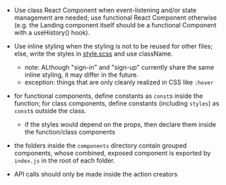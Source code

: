* Use class React Component when event-listening and/or state management are needed; use functional React Component otherwise (e.g. the Landing component itself should be a functional Component with a useHistory() hook).

* Use inline styling when the styling is not to be reused for other files; else, write the styles in [style.scss](src/style.scss) and use className.
  * note: ALthough "sign-in" and "sign-up" currently share the same inline styling, it may differ in the future.
  * exception: things that are only cleanly realized in CSS like `:hover`

* for functional components, define constants as `const`s inside the function; for class components, define constants (including `styles`) as `const`s outside the class.
  * if the styles would depend on the props, then declare them inside the function/class components

* the folders inside the `components` directory contain grouped components, whose combined, exposed component is exported by `index.js` in the root of each folder.

* API calls should only be made inside the action creators
